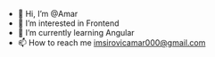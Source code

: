 - 👋 Hi, I’m @Amar
- 👀 I’m interested in Frontend
- 🌱 I’m currently learning Angular
- 📫 How to reach me imsirovicamar000@gmail.com

<!---
Amardev9/Amardev9 is a ✨ special ✨ repository because its `README.md` (this file) appears on your GitHub profile.
You can click the Preview link to take a look at your changes.
--->
